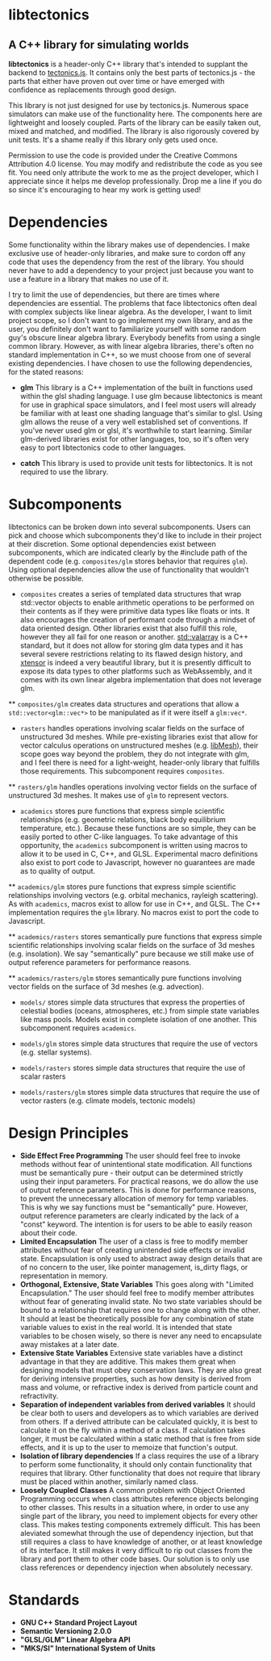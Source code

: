 # libtectonics
## A C++ library for simulating worlds

**libtectonics** is a header-only C++ library that's intended to supplant the backend to [tectonics.js](http://davidson16807.github.io/tectonics.js/). It contains only the best parts of tectonics.js - the parts that either have proven out over time or have emerged with confidence as replacements through good design. 

This library is not just designed for use by tectonics.js. Numerous space simulators can make use of the functionality here. The components here are lightweight and loosely coupled. Parts of the library can be easily taken out, mixed and matched, and modified. The library is also rigorously covered by unit tests. It's a shame really if this library only gets used once. 

Permission to use the code is provided under the Creative Commons Attribution 4.0 license. You may modify and redistribute the code as you see fit. You need only attribute the work to me as the project developer, which I appreciate since it helps me develop professionally. Drop me a line if you do so since it's encouraging to hear my work is getting used! 

# Dependencies
Some functionality within the library makes use of dependencies. I make exclusive use of header-only libraries, and make sure to cordon off any code that uses the dependency from the rest of the library. You should never have to add a dependency to your project just because you want to use a feature in a library that makes no use of it.

I try to limit the use of dependencies, but there are times where dependencies are essential. The problems that face libtectonics often deal with complex subjects like linear algebra. As the developer, I want to limit project scope, so I don't want to go implement my own library, and as the user, you definitely don't want to familiarize yourself with some random guy's obscure linear algebra library. Everybody benefits from using a single common library. However, as with linear algebra libraries, there's often no standard implementation in C++, so we must choose from one of several existing dependencies. I have chosen to use the following dependencies, for the stated reasons:

* **glm** This library is a C++ implementation of the built in functions used within the glsl shading language. I use glm because libtectonics is meant for use in graphical space simulators, and I feel most users will already be familiar with at least one shading language that's similar to glsl. Using glm allows the reuse of a very well established set of conventions. If you've never used glm or glsl, it's worthwhile to start learning. Similar glm-derived libraries exist for other languages, too, so it's often very easy to port libtectonics code to other languages. 

* **catch** This library is used to provide unit tests for libtectonics. It is not required to use the library. 

# Subcomponents
libtectonics can be broken down into several subcomponents. Users can pick and choose which subcomponents they'd like to include in their project at their discretion. Some optional dependencies exist between subcomponents, which are indicated clearly by the #include path of the dependent code (e.g. `composites/glm` stores behavior that requires `glm`). Using optional dependencies allow the use of functionality that wouldn't otherwise be possible. 

* `composites` creates a series of templated data structures that wrap std::vector objects to enable arithmetic operations to be performed on their contents as if they were primitive data types like floats or ints. It also encourages the creation of performant code through a mindset of data oriented design. Other libraries exist that also fulfill this role, however they all fail for one reason or another. [std::valarray](https://en.cppreference.com/w/cpp/numeric/valarray) is a C++ standard, but it does not allow for storing glm data types and it has several severe restrictions relating to its flawed design history, and [xtensor](https://github.com/QuantStack/xtensor) is indeed a very beautiful library, but it is presently difficult to expose its data types to other platforms such as WebAssembly, and it comes with its own linear algebra implementation that does not leverage glm. 

** `composites/glm` creates data structures and operations that allow a `std::vector<glm::vec*>` to be manipulated as if it were itself a `glm:vec*`. 

* `rasters` handles operations involving scalar fields on the surface of unstructured 3d meshes. While pre-existing libraries exist that allow for vector calculus operations on unstructured meshes (e.g. [libMesh](https://libmesh.github.io/externalsoftware.html)), their scope goes way beyond the problem, they do not integrate with glm, and I feel there is need for a light-weight, header-only library that fulfills those requirements. This subcomponent requires `composites`. 

** `rasters/glm` handles operations involving vector fields on the surface of unstructured 3d meshes. It makes use of `glm` to represent vectors. 

* `academics` stores pure functions that express simple scientific relationships (e.g. geometric relations, black body equilibrium temperature, etc.). Because these functions are so simple, they can be easily ported to other C-like languages. To take advantage of this opportunity, the `academics` subcomponent is written using macros to allow it to be used in C, C++, and GLSL. Experimental macro definitions also exist to port code to Javascript, however no guarantees are made as to quality of output. 

** `academics/glm` stores pure functions that express simple scientific relationships involving vectors (e.g. orbital mechanics, rayleigh scattering). As with `academics`, macros exist to allow for use in C++, and GLSL. The C++ implementation requires the `glm` library. No macros exist to port the code to Javascript. 

** `academics/rasters` stores semantically pure functions that express simple scientific relationships involving scalar fields on the surface of 3d meshes (e.g. insolation). We say "semantically" pure because we still make use of output reference parameters for performance reasons. 

** `academics/rasters/glm` stores semantically pure functions involving vector fields on the surface of 3d meshes (e.g. advection). 

* `models/` stores simple data structures that express the properties of celestial bodies (oceans, atmospheres, etc.) from simple state variables like mass pools. Models exist in complete isolation of one another. This subcomponent requires `academics`.

* `models/glm` stores simple data structures that require the use of vectors (e.g. stellar systems). 

* `models/rasters` stores simple data structures that require the use of scalar rasters

* `models/rasters/glm` stores simple data structures that require the use of vector rasters (e.g. climate models, tectonic models)

# Design Principles
* **Side Effect Free Programming** The user should feel free to invoke methods without fear of unintentional state modification. All functions must be semantically pure - their output can be determined strictly using their input parameters. For practical reasons, we do allow the use of output reference parameters. This is done for performance reasons, to prevent the unnecessary allocation of memory for temp variables. This is why we say functions must be "semantically" pure. However, output reference parameters are clearly indicated by the lack of a "const" keyword. The intention is for users to be able to easily reason about their code. 
* **Limited Encapsulation** The user of a class is free to modify member attributes without fear of creating unintended side effects or invalid state. Encapsulation is only used to abstract away design details that are of no concern to the user, like pointer management, is_dirty flags, or representation in memory. 
* **Orthogonal, Extensive, State Variables** This goes along with "Limited Encapsulation." The user should feel free to modify member attributes without fear of generating invalid state. No two state variables should be bound to a relationship that requires one to change along with the other. It should at least be theoretically possible for any combination of state variable values to exist in the real world. It is intended that state variables to be chosen wisely, so there is never any need to encapsulate away mistakes at a later date. 
* **Extensive State Variables** Extensive state variables have a distinct advantage in that they are additive. This makes them great when designing models that must obey conservation laws. They are also great for deriving intensive properties, such as how density is derived from mass and volume, or refractive index is derived from particle count and refractivity. 
* **Separation of independent variables from derived variables** It should be clear both to users and developers as to which variables are derived from others. If a derived attribute can be calculated quickly, it is best to calculate it on the fly within a method of a class. If calculation takes longer, it must be calculated within a static method that is free from side effects, and it is up to the user to memoize that function's output.
* **Isolation of library dependencies** If a class requires the use of a library to perform some functionality, it should only contain functionality that requires that library. Other functionality that does not require that library must be placed within another, similarly named class. 
* **Loosely Coupled Classes** A common problem with Object Oriented Programming occurs when class attributes reference objects belonging to other classes. This results in a situation where, in order to use any single part of the library, you need to implement objects for every other class. This makes testing components extremely difficult. This has been aleviated somewhat through the use of dependency injection, but that still requires a class to have knowledge of another, or at least knowledge of its interface. It still makes it very difficult to rip out classes from the library and port them to other code bases. Our solution is to only use class references or dependency injection when absolutely necessary. 

# Standards
* **GNU C++ Standard Project Layout**
* **Semantic Versioning 2.0.0**
* **"GLSL/GLM" Linear Algebra API**
* **"MKS/SI" International System of Units**
